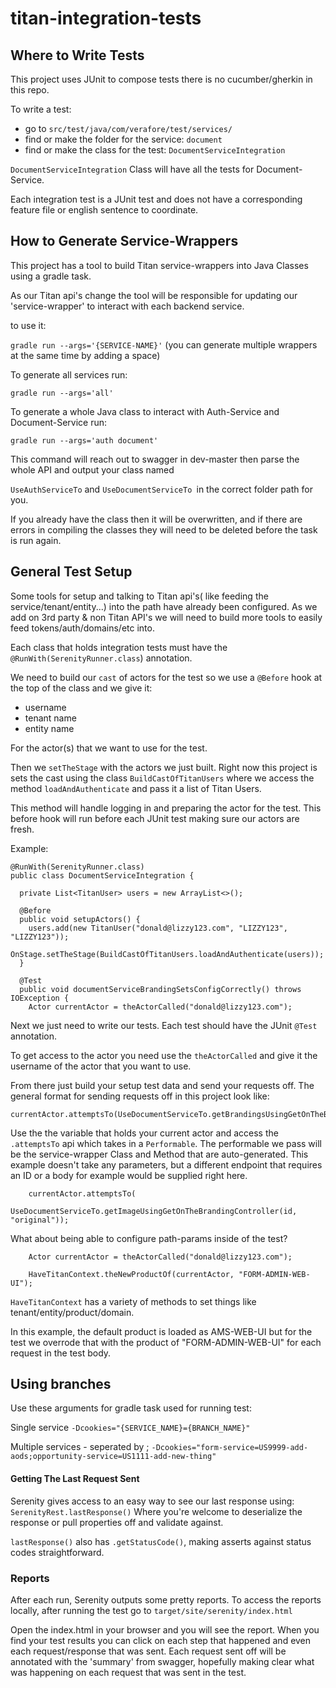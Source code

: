 # titan-integration-tests

## Where to Write Tests

This project uses JUnit to compose tests there is no cucumber/gherkin in this repo.

To write a test:
- go to `src/test/java/com/verafore/test/services/`
- find or make the folder for the service: `document`
- find or make the class for the test: `DocumentServiceIntegration`

`DocumentServiceIntegration` Class will have all the tests for Document-Service.

Each integration test is a JUnit test and does not have a corresponding feature file or english sentence to coordinate.


## How to Generate Service-Wrappers 

This project has a tool to build Titan service-wrappers into Java Classes using a gradle task.

As our Titan api's change the tool will be responsible for updating our 'service-wrapper' to 
interact with each backend service. 

to use it:

``gradle run --args='{SERVICE-NAME}'`` (you can generate multiple wrappers at the same time by adding a space)

To generate all services run:

``gradle run --args='all'``

To generate a whole Java class to interact with Auth-Service and Document-Service run:

``gradle run --args='auth document'``

This command will reach out to swagger in dev-master then parse the whole API and output your class named

`UseAuthServiceTo` and `UseDocumentServiceTo `in the correct folder path for you.

 
 If you already have the class then it will be overwritten, and if there are errors in compiling the classes they will need to be deleted before the task is run again.


## General Test Setup

Some tools for setup and talking to Titan api's( like feeding the service/tenant/entity...) into the path have already been configured.
As we add on 3rd party & non Titan API's we will need to build more tools to easily feed tokens/auth/domains/etc into.

Each class that holds integration tests must have the `@RunWith(SerenityRunner.class`) annotation.

We need to build our `cast` of actors for the test so we use a `@Before` hook at the top of the class and we give it:
- username
- tenant name
- entity name

For the actor(s) that we want to use for the test.

Then we `setTheStage` with the actors we just built.
Right now this project is sets the cast using the class
`BuildCastOfTitanUsers` where we access the method `loadAndAuthenticate` and pass it a list of Titan Users.
 
 This method will handle logging in and preparing the actor for the test.
This before hook will run before each JUnit test making sure our actors are fresh.

Example:
`````
@RunWith(SerenityRunner.class)
public class DocumentServiceIntegration {

  private List<TitanUser> users = new ArrayList<>();

  @Before
  public void setupActors() {
    users.add(new TitanUser("donald@lizzy123.com", "LIZZY123", "LIZZY123"));
    OnStage.setTheStage(BuildCastOfTitanUsers.loadAndAuthenticate(users));
  }

  @Test
  public void documentServiceBrandingSetsConfigCorrectly() throws IOException {
    Actor currentActor = theActorCalled("donald@lizzy123.com");

`````

Next we just need to write our tests.
Each test should have the JUnit `@Test` annotation.

To get access to the actor you need use the `theActorCalled`
 and give it the username of the actor that you want to use.

From there just build your setup test data and send your requests off. 
The general format for sending requests off in this project look like:

```
currentActor.attemptsTo(UseDocumentServiceTo.getBrandingsUsingGetOnTheBrandingController());
```

Use the the variable that holds your current actor and access the `.attemptsTo` api which takes in a `Performable`.
The performable we pass will be the service-wrapper Class and Method that are auto-generated.
This example doesn't take any parameters, but a different endpoint that requires an ID or a body for example 
 would be supplied right here.
 
```
    currentActor.attemptsTo(
        UseDocumentServiceTo.getImageUsingGetOnTheBrandingController(id, "original"));
```

What about being able to configure path-params inside of the test?
```
    Actor currentActor = theActorCalled("donald@lizzy123.com");

    HaveTitanContext.theNewProductOf(currentActor, "FORM-ADMIN-WEB-UI");
```
`HaveTitanContext` has a variety of methods to set things like tenant/entity/product/domain.

In this example, the default product is loaded as AMS-WEB-UI but for the test
we overrode that with the product of "FORM-ADMIN-WEB-UI" for each request in the test body.

## Using branches
Use these arguments for gradle task used for running test:

Single service
`-Dcookies="{SERVICE_NAME}={BRANCH_NAME}"`
 
Multiple services - seperated by ;
`-Dcookies="form-service=US9999-add-aods;opportunity-service=US1111-add-new-thing"`

#### Getting The Last Request Sent
Serenity gives access to an easy way to see our last response using:
`SerenityRest.lastResponse()`
Where you're welcome to deserialize the response or pull properties off and validate against.

`lastResponse()` also has `.getStatusCode()`, making asserts against status codes
straightforward.

### Reports
After each run, Serenity outputs some pretty reports.
To access the reports locally, after running the test go to 
`target/site/serenity/index.html`

Open the index.html in your browser and you will see the report. When you find your
test results you can click on each step that happened and even each request/response that was sent. Each request sent off will be annotated with the 'summary' from swagger, hopefully making clear what was happening on each request that was sent in the test.
